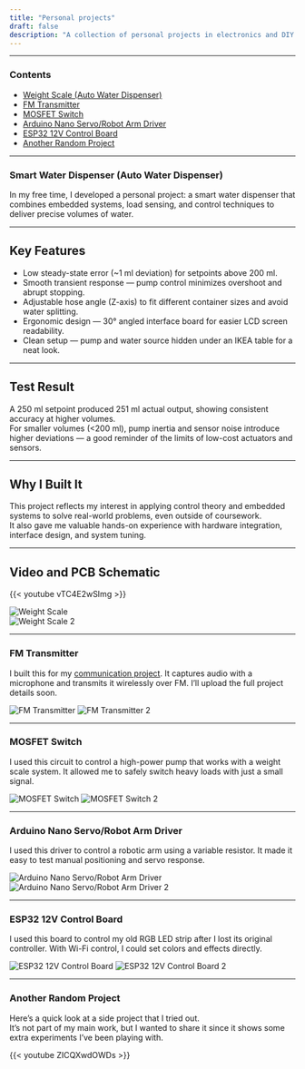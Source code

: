 ```yaml
---
title: "Personal projects"
draft: false
description: "A collection of personal projects in electronics and DIY tinkering - experiments that succeed, fail, and always teach me something"
---
```

---
### Contents
- [Weight Scale (Auto Water Dispenser)](#weight-scale-auto-water-dispenser)
- [FM Transmitter](#fm-transmitter)
- [MOSFET Switch](#mosfet-switch)
- [Arduino Nano Servo/Robot Arm Driver](#arduino-nano-servorobot-arm-driver)
- [ESP32 12V Control Board](#esp32-12v-control-board)
- [Another Random Project](#another-random-project)
---

### Smart Water Dispenser (Auto Water Dispenser)

In my free time, I developed a personal project: a smart water dispenser that combines embedded systems, load sensing, and control techniques to deliver precise volumes of water.

---

## Key Features
- Low steady-state error (~1 ml deviation) for setpoints above 200 ml.  
- Smooth transient response — pump control minimizes overshoot and abrupt stopping.  
- Adjustable hose angle (Z-axis) to fit different container sizes and avoid water splitting.  
- Ergonomic design — 30° angled interface board for easier LCD screen readability.  
- Clean setup — pump and water source hidden under an IKEA table for a neat look.  

---

## Test Result
A 250 ml setpoint produced 251 ml actual output, showing consistent accuracy at higher volumes.  
For smaller volumes (<200 ml), pump inertia and sensor noise introduce higher deviations — a good reminder of the limits of low-cost actuators and sensors.  

---

## Why I Built It
This project reflects my interest in applying control theory and embedded systems to solve real-world problems, even outside of coursework.  
It also gave me valuable hands-on experience with hardware integration, interface design, and system tuning.  

---

## Video and PCB Schematic
{{< youtube vTC4E2wSImg >}}

![Weight Scale](/images/weight_scale.png)  
![Weight Scale 2](/images/weight_scale_2.png)


---

### FM Transmitter
I built this for my [communication project](/en/projects/#5-communication-system-fundamentals-project). It captures audio with a microphone and transmits it wirelessly over FM. I’ll upload the full project details soon.

![FM Transmitter](/images/FM_Transmitter.png)
![FM Transmitter 2](/images/FM_Transmitter_2.png)

---

### MOSFET Switch
I used this circuit to control a high-power pump that works with a weight scale system. It allowed me to safely switch heavy loads with just a small signal.

![MOSFET Switch](/images/MOSFET_Switch.png)
![MOSFET Switch 2](/images/MOSFET_Switch_2.png)

---

### Arduino Nano Servo/Robot Arm Driver
I used this driver to control a robotic arm using a variable resistor. It made it easy to test manual positioning and servo response.

![Arduino Nano Servo/Robot Arm Driver](/images/ARM_ROBOT.png)
![Arduino Nano Servo/Robot Arm Driver 2](/images/ARM_ROBOT_2.png)


---

### ESP32 12V Control Board
I used this board to control my old RGB LED strip after I lost its original controller. With Wi-Fi control, I could set colors and effects directly.

![ESP32 12V Control Board](/images/ESP32_12V_Control.png)
![ESP32 12V Control Board 2](/images/ESP32_12V_Control_2.png)


---

### Another Random Project
Here’s a quick look at a side project that I tried out.  
It’s not part of my main work, but I wanted to share it since it shows some extra experiments I’ve been playing with.

{{< youtube ZICQXwdOWDs >}}
